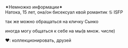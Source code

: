 ✦Немножко информации✦  
  Натока, 15 лет, она/он
  бисексуал квой романтик 
  ♋ ISFP 
  
  так же можно обращаться на кличку Сынко
  
иногда могу общаться к себе на мы(в множ. числе)
 
 ❤️: коллекционировать, друзей 
